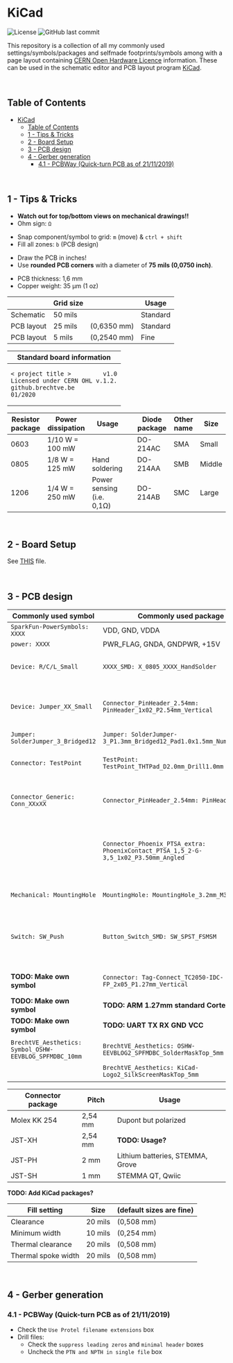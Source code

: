 
# KiCad

![License](https://img.shields.io/badge/licence-CC%20BY--SA%204.0-blue)
![GitHub last commit](https://img.shields.io/github/last-commit/Fescron/KiCad.svg)
<!--
[GitHub Release Date](https://img.shields.io/github/release-date/Fescron/KiCad.svg)
[GitHub release](https://img.shields.io/github/release/Fescron/KiCad.svg)
-->

This repository is a collection of all my commonly used settings/symbols/packages and selfmade footprints/symbols among with a page layout containing [CERN Open Hardware Licence](https://ohwr.org/cernohl) information. These can be used in the schematic editor and PCB layout program [KiCad](http://www.kicad-pcb.org/).

<br/>

## Table of Contents

- [KiCad](#kicad)
  - [Table of Contents](#table-of-contents)
  - [1 - Tips & Tricks](#1---tips--tricks)
  - [2 - Board Setup](#2---board-setup)
  - [3 - PCB design](#3---pcb-design)
  - [4 - Gerber generation](#4---gerber-generation)
    - [4.1 - PCBWay (Quick-turn PCB as of 21/11/2019)](#41---pcbway-quick-turn-pcb-as-of-21112019)

<br/>

## 1 - Tips & Tricks

- **Watch out for top/bottom views on mechanical drawings!!**
- Ohm sign: `Ω`
<!-- fix vertical spacing -->
- Snap component/symbol to grid: `m` (move) & `ctrl + shift`
- Fill all zones: `b` (PCB design)
<!-- fix vertical spacing -->
- Draw the PCB in inches!
- Use **rounded PCB corners** with a diameter of **75 mils (0,0750 inch)**.
<!-- fix vertical spacing -->
- PCB thickness: 1,6 mm
- Copper weight: 35 µm (1 oz)

|            | Grid size |             | Usage    |
| ---------- | --------- | ----------- | -------- |
| Schematic  | 50 mils   |             | Standard |
| PCB layout | 25 mils   | (0,6350 mm) | Standard |
| PCB layout | 5 mils    | (0,2540 mm) | Fine     |

| Standard board information |
| ------------------- |
| <pre>`< project title >         v1.0`<br/>`Licensed under CERN OHL v.1.2.`<br/>`github.brechtve.be`     `01/2020`</pre> |

| Resistor package | Power dissipation | Usage                      |     | Diode package | Other name | Size   |
| ---------------- | ----------------- | -------------------------- | --- | ------------- | ---------- | ------ |
| 0603             | 1/10 W = 100 mW   |                            |     | DO-214AC      | SMA        | Small  |
| 0805             | 1/8 W = 125 mW    | Hand soldering             |     | DO-214AA      | SMB        | Middle |
| 1206             | 1/4 W = 250 mW    | Power sensing (i.e. 0,1Ω) |     | DO-214AB      | SMC        | Large  |

<br/>

## 2 - Board Setup

See [THIS](board-setup.md) file.

<br/>

## 3 - PCB design

| Commonly used symbol                                    | Commonly used package                                                               | Dimensions                                             |
| ------------------------------------------------------- | ----------------------------------------------------------------------------------- | ------------------------------------------------------ |
| `SparkFun-PowerSymbols: XXXX`                           | VDD, GND, VDDA                                                                      |                                                        |
| `power: XXXX`                                           | PWR_FLAG, GNDA, GNDPWR, +15V                                                        |                                                        |
|                                                         |                                                                                     |                                                        |
| `Device: R/C/L_Small`                                   | `XXXX_SMD: X_0805_XXXX_HandSolder`                                                  | Pads: 1,15 mm x 1,40 mm                                |
|                                                         |                                                                                     |                                                        |
| `Device: Jumper_XX_Small`                               | `Connector_PinHeader_2.54mm: PinHeader_1x02_P2.54mm_Vertical`                       | Diameter hole: 1 mm - Pads: 1,7 mm x 1,7 mm            |
| `Jumper: SolderJumper_3_Bridged12`                      | `Jumper: SolderJumper-3_P1.3mm_Bridged12_Pad1.0x1.5mm_NumberLabels`                 |                                                        |
|                                                         |                                                                                     |                                                        |
| `Connector: TestPoint`                                  | `TestPoint: TestPoint_THTPad_D2.0mm_Drill1.0mm`                                     | Drill: 1 mm - Pad: 2 mm                                |
| `Connector_Generic: Conn_XXxXX`                         | `Connector_PinHeader_2.54mm: PinHeader_XXXX`                                        | Diameter hole: 1 mm - Pads: 1,7 mm x 1,7 mm            |
|                                                         | `Connector_Phoenix_PTSA_extra: PhoenixContact_PTSA_1,5_2-G-3,5_1x02_P3.50mm_Angled` | 2 Contacts - Spacing pads: 3,5 mm - Diam. wire: 1,5 mm |
|                                                         |                                                                                     |                                                        |
| `Mechanical: MountingHole`                              | `MountingHole: MountingHole_3.2mm_M3`                                               | Diameter hole: 3,2 mm                                  |
| `Switch: SW_Push`                                       | `Button_Switch_SMD: SW_SPST_FSMSM`                                                  | Pads: 2,18 mm x 1,60 mm - Distance between pads: 7 mm  |
|                                                         |                                                                                     |                                                        |
| **TODO: Make own symbol**                               | `Connector: Tag-Connect_TC2050-IDC-FP_2x05_P1.27mm_Vertical`                        | 2x5 TagConnect with legs                               |
| **TODO: Make own symbol**                               | **TODO: ARM 1.27mm standard Cortex Debug**                                          |                                                        |
| **TODO: Make own symbol**                               | **TODO: UART TX RX GND VCC**                                                        |                                                        |
|                                                         |                                                                                     |                                                        |
| `BrechtVE_Aesthetics: Symbol_OSHW-EEVBLOG_SPFMDBC_10mm` | `BrechtVE_Aesthetics: OSHW-EEVBLOG2_SPFMDBC_SolderMaskTop_5mm`                      | Height: 5 mm                                           |
|                                                         | `BrechtVE_Aesthetics: KiCad-Logo2_SilkScreenMaskTop_5mm`                            | Height:  5mm                                           |

| Connector package | Pitch   | Usage                            |
| ----------------- | ------- | -------------------------------- |
| Molex KK 254      | 2,54 mm | Dupont but polarized             |
| JST-XH            | 2,54 mm | **TODO: Usage?**                 |
| JST-PH            | 2 mm    | Lithium batteries, STEMMA, Grove |
| JST-SH            | 1 mm    | STEMMA QT, Qwiic                 |

**TODO: Add KiCad packages?**

| Fill setting        | Size    | (default sizes are fine) |
| ------------------- | ------- | ------------------------ |
| Clearance           | 20 mils | (0,508 mm)               |
| Minimum width       | 10 mils | (0,254 mm)               |
| Thermal clearance   | 20 mils | (0,508 mm)               |
| Thermal spoke width | 20 mils | (0,508 mm)               |

<br/>

## 4 - Gerber generation

### 4.1 - PCBWay (Quick-turn PCB as of 21/11/2019)

- Check the `Use Protel filename extensions` box
- Drill files:
  - Check the `suppress leading zeros` and `minimal header` boxes
  - Uncheck the `PTN and NPTH in single file` box 
